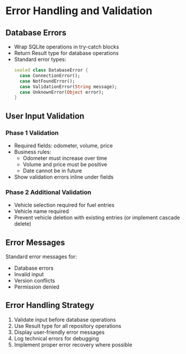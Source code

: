 # Error Handling and Validation

## Database Errors
- Wrap SQLite operations in try-catch blocks
- Return Result<T> type for database operations
- Standard error types:
  ```dart
  sealed class DatabaseError {
    case ConnectionError();
    case NotFoundError();
    case ValidationError(String message);
    case UnknownError(Object error);
  }
  ```

## User Input Validation

### Phase 1 Validation
- Required fields: odometer, volume, price
- Business rules:
  - Odometer must increase over time
  - Volume and price must be positive
  - Date cannot be in future
- Show validation errors inline under fields

### Phase 2 Additional Validation
- Vehicle selection required for fuel entries
- Vehicle name required
- Prevent vehicle deletion with existing entries
  (or implement cascade delete)

## Error Messages
Standard error messages for:
- Database errors
- Invalid input
- Version conflicts
- Permission denied

## Error Handling Strategy
1. Validate input before database operations
2. Use Result type for all repository operations
3. Display user-friendly error messages
4. Log technical errors for debugging
5. Implement proper error recovery where possible
